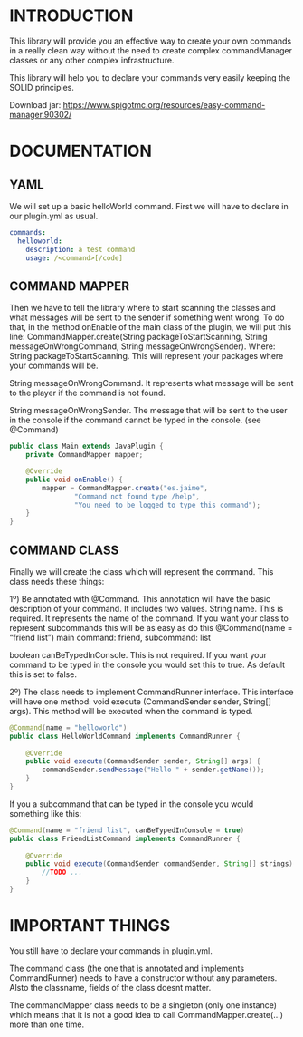 
# INTRODUCTION

This library will provide you an effective way to create your own commands in a really clean way without the need to create complex commandManager classes or any other complex infrastructure.

This library will help you to declare your commands very easily keeping the SOLID principles.

Download jar: https://www.spigotmc.org/resources/easy-command-manager.90302/

# DOCUMENTATION

## YAML

We will set up a basic helloWorld command. First we will have to declare in our plugin.yml as usual.

```yaml
commands:
  helloworld:
    description: a test command
    usage: /<command>[/code]
```

## COMMAND MAPPER

Then we have to tell the library where to start scanning the classes and what messages will be sent to the sender if something went wrong. To do that, in the method onEnable of the main class of the plugin, we will put this line: CommandMapper.create(String packageToStartScanning, String messageOnWrongCommand, String messageOnWrongSender). Where:
String packageToStartScanning. This will represent your packages where your commands will be.

String messageOnWrongCommand. It represents what message will be sent to the player if the command is not found.

String messageOnWrongSender. The message that will be sent to the user in the console if the command cannot be typed in the console. (see @Command)

```java
public class Main extends JavaPlugin {
    private CommandMapper mapper;

    @Override
    public void onEnable() {
        mapper = CommandMapper.create("es.jaime",
                "Command not found type /help",
                "You need to be logged to type this command");
    }
}
```

## COMMAND CLASS

Finally we will create the class which will represent the command. This class needs these things:

1º)  Be annotated with @Command. This annotation will have the basic description of your command. It includes two values.
String name. This is required. It represents the name of the command. If you want your class to represent subcommands this will be as easy as do this @Command(name = “friend list”) main command: friend, subcommand: list

boolean canBeTypedInConsole. This is not required. If you want your command to be typed in the console you would set this to true. As default this is set to false.

2º)  The class needs to implement CommandRunner interface. This interface will have one method: void execute (CommandSender sender, String[] args). This method will be executed when the command is typed.

```java
@Command(name = "helloworld")
public class HelloWorldCommand implements CommandRunner {
 
    @Override
    public void execute(CommandSender sender, String[] args) {
        commandSender.sendMessage("Hello " + sender.getName());
    }
}
```

If you a subcommand that can be typed in the console you would something like this:

```java
@Command(name = "friend list", canBeTypedInConsole = true)
public class FriendListCommand implements CommandRunner {
 
    @Override
    public void execute(CommandSender commandSender, String[] strings) {
        //TODO ...
    }
}
```

# IMPORTANT THINGS

You still have to declare your commands in plugin.yml.

The command class (the one that is annotated and implements CommandRunner) needs to have a constructor without any parameters. Alsto the classname, fields of the class doesnt matter.

The commandMapper class needs to be a singleton (only one instance) which means that it is not a good idea to call CommandMapper.create(...) more than one time.
